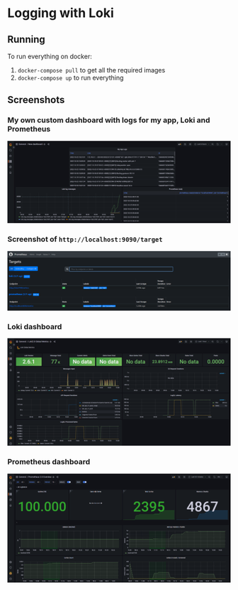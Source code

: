 # Logging with Loki

## Running

To run everything on docker:

1. `docker-compose pull` to get all the required images
2. `docker-compose up` to run everything

## Screenshots

### My own custom dashboard with logs for my app, Loki and Prometheus

![Custom Dashboard](./images/Logs.png)

### Screenshot of `http://localhost:9090/target`

![Prometheus targets](./images/prometheus.png)

### Loki dashboard

![Loki dashboard](./images/Loki_dashboard.png)

### Prometheus dashboard

![Prometheus dashboard](./images/Prometheus_dashboard.png)
